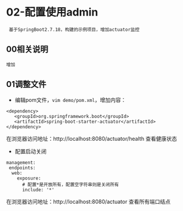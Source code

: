 # 02-配置使用admin
```
 基于SpringBoot2.7.18，构建的示例项目，增加actuator监控
```
## 00相关说明
```
增加
```

## 01调整文件
- 编辑pom文件，`vim demo/pom.xml`，增加内容：
```
<dependency>
   <groupId>org.springframework.boot</groupId>
   <artifactId>spring-boot-starter-actuator</artifactId>
</dependency>
```
在浏览器访问地址：http://localhost:8080/actuator/health 查看健康状态

- 配置启动关闭
```
management:
 endpoints:
  web:
    exposure:
      # 配置*是开放所有，配置空字符串则是关闭所有
      include: '*'
```

在浏览器访问地址：http://localhost:8080/actuator 查看所有端口结点


